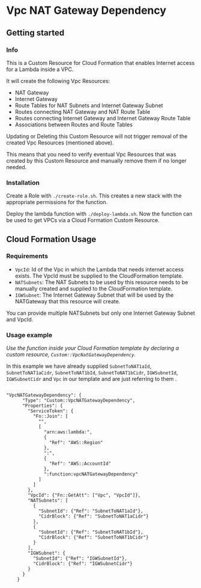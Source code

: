 # Vpc NAT Gateway Dependency
## Getting started
### Info

This is a Custom Resource for Cloud Formation that enables Internet access for a Lambda inside a VPC.
 
 It will create the following Vpc Resources:
 * NAT Gateway
 * Internet Gateway
 * Route Tables for NAT Subnets and Internet Gateway Subnet
 * Routes connecting NAT Gateway and NAT Route Table
 * Routes connecting Internet Gateway and Internet Gateway Route Table
 * Associations between Routes and Route Tables

Updating or Deleting this Custom Resource will not trigger removal of the created Vpc Resources (mentioned above).

This means that you need to verify eventual Vpc Resources that was created by this Custom Resource and manually remove them if no longer needed.

### Installation

Create a Role with `./create-role.sh`. This creates a new stack with the
appropriate permissions for the function.

Deploy the lambda function with `./deploy-lambda.sh`. Now the function can be
used to get VPCs via a Cloud Formation Custom Resource.

## Cloud Formation Usage

### Requirements

 * `VpcId`: Id of the Vpc in which the Lambda that needs internet access exists. The VpcId must be supplied to the 
 CloudFormation template.
 * `NATSubnets`: The NAT Subnets to be used by this resource needs to be manually created and supplied to the 
 CloudFormation template.
 * `IGWSubnet`: The Internet Gateway Subnet that will be used by the NATGateway that this resource will create.

You can provide multiple NATSubnets but only one Internet Gateway Subnet and VpcId.


### Usage example
*Use the function inside your Cloud Formation template by declaring a custom
resource, `Custom::VpcNatGatewayDependency`.*

In this example we have already supplied `SubnetToNAT1aId`, `SubnetToNAT1aCidr`, `SubnetToNAT1bId`, 
`SubnetToNAT1bCidr`, `IGWSubnetId`, `IGWSubnetCidr` and `Vpc` in our template and are just referring to them .



```

"VpcNATGatewayDependency": {
      "Type": "Custom::VpcNATGatewayDependency",
      "Properties": {
        "ServiceToken": {
          "Fn::Join": [
            "",
            [
              "arn:aws:lambda:",
              {
                "Ref": "AWS::Region"
              },
              ":",
              {
                "Ref": "AWS::AccountId"
              },
              ":function:vpcNATGatewayDependency"
            ]
          ]
        },
        "VpcId": {"Fn::GetAtt": ["Vpc", "VpcId"]},
        "NATSubnets": [
          {
            "SubnetId": {"Ref": "SubnetToNAT1aId"},
            "CidrBlock": {"Ref": "SubnetToNAT1aCidr"}
          },
          {
            "SubnetId": {"Ref": "SubnetToNAT1bId"},
            "CidrBlock": {"Ref": "SubnetToNAT1bCidr"}
          }
        ],
        "IGWSubnet": {
          "SubnetId": {"Ref": "IGWSubnetId"},
          "CidrBlock": {"Ref": "IGWSubnetCidr"}
        }
      }
    }

```